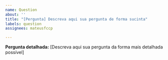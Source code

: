 ```yaml
---
name: Question
about: ''
title: "[Pergunta] Descreva aqui sua pergunta de forma sucinta"
labels: question
assignees: mateusfccp

---
```


**Pergunta detalhada:** [Descreva aqui sua pergunta da forma mais detalhada possível]
